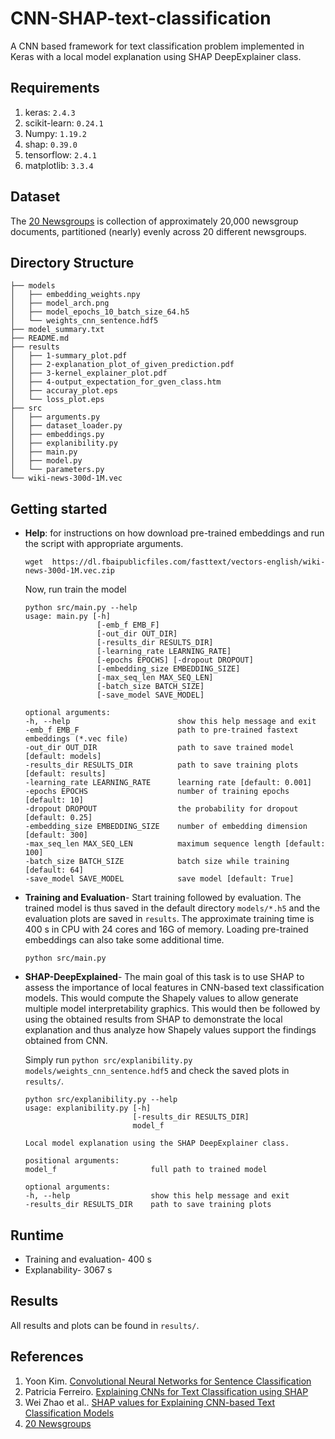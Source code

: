 # CNN-SHAP-text-classification
A CNN based framework for text classification problem implemented in Keras with a local model explanation using SHAP DeepExplainer class.


## Requirements
1.  keras: `2.4.3`
2.  scikit-learn: `0.24.1`
3.  Numpy: `1.19.2`
4.  shap: `0.39.0`
5.  tensorflow: `2.4.1`
6.  matplotlib: `3.3.4`


## Dataset
The [20 Newsgroups](http://qwone.com/~jason/20Newsgroups/) is collection of approximately 20,000 newsgroup documents, partitioned (nearly) evenly across 20 different newsgroups.

## Directory Structure
```
├── models
│   ├── embedding_weights.npy
│   ├── model_arch.png
│   ├── model_epochs_10_batch_size_64.h5
│   └── weights_cnn_sentence.hdf5
├── model_summary.txt
├── README.md
├── results
│   ├── 1-summary_plot.pdf
│   ├── 2-explanation_plot_of_given_prediction.pdf
│   ├── 3-kernel_explainer_plot.pdf
│   ├── 4-output_expectation_for_gven_class.htm
│   ├── accuray_plot.eps
│   └── loss_plot.eps
├── src
│   ├── arguments.py
│   ├── dataset_loader.py
│   ├── embeddings.py
│   ├── explanibility.py
│   ├── main.py
│   ├── model.py
│   └── parameters.py
└── wiki-news-300d-1M.vec
```

## Getting started
-   **Help**: for instructions on how download pre-trained embeddings and  run the script with appropriate arguments. 
    ```
    wget  https://dl.fbaipublicfiles.com/fasttext/vectors-english/wiki-news-300d-1M.vec.zip
    ```
    Now, run train the model
    ```
    python src/main.py --help
    usage: main.py [-h] 
                    [-emb_f EMB_F] 
                    [-out_dir OUT_DIR] 
                    [-results_dir RESULTS_DIR] 
                    [-learning_rate LEARNING_RATE] 
                    [-epochs EPOCHS] [-dropout DROPOUT] 
                    [-embedding_size EMBEDDING_SIZE] 
                    [-max_seq_len MAX_SEQ_LEN] 
                    [-batch_size BATCH_SIZE]
                    [-save_model SAVE_MODEL]

    optional arguments:
    -h, --help                        show this help message and exit
    -emb_f EMB_F                      path to pre-trained fastext embeddings (*.vec file)
    -out_dir OUT_DIR                  path to save trained model [default: models]
    -results_dir RESULTS_DIR          path to save training plots [default: results]
    -learning_rate LEARNING_RATE      learning rate [default: 0.001]
    -epochs EPOCHS                    number of training epochs [default: 10]
    -dropout DROPOUT                  the probability for dropout [default: 0.25]
    -embedding_size EMBEDDING_SIZE    number of embedding dimension [default: 300]
    -max_seq_len MAX_SEQ_LEN          maximum sequence length [default: 100]
    -batch_size BATCH_SIZE            batch size while training [default: 64]
    -save_model SAVE_MODEL            save model [default: True]

    ```
-   **Training and Evaluation**- Start training followed by evaluation. The trained model is thus saved in the default directory `models/*.h5` and the evaluation plots are saved in `results`. The approximate training time is 400 s in CPU with 24 cores and 16G of memory. Loading pre-trained embeddings can also take some additional time.
    ```
    python src/main.py
    ```
-   **SHAP-DeepExplained**- The main goal of this task is to use SHAP to assess the importance of local features in CNN-based text classification models. This would compute the Shapely values to allow generate multiple model interpretability graphics. This would then be followed by using the obtained results from SHAP to demonstrate the local explanation and thus analyze how Shapely values support the findings obtained from CNN.

    Simply run `python src/explanibility.py models/weights_cnn_sentence.hdf5` and check the saved plots in `results/`.
    ```
    python src/explanibility.py --help
    usage: explanibility.py [-h] 
                            [-results_dir RESULTS_DIR] 
                            model_f

    Local model explanation using the SHAP DeepExplainer class.

    positional arguments:
    model_f                     full path to trained model

    optional arguments:
    -h, --help                  show this help message and exit
    -results_dir RESULTS_DIR    path to save training plots

    ```


## Runtime
-   Training and evaluation- 400 s
-   Explanability- 3067 s


## Results
All results and plots can be found in `results/`.


## References
1.  Yoon Kim. [Convolutional Neural Networks for Sentence Classification](https://arxiv.org/abs/1408.5882)
2.  Patricia Ferreiro. [Explaining CNNs for Text Classification using SHAP](https://www.kaggle.com/patricia92fa/explaining-cnns-for-text-classification-using-shap/comments)
3.  Wei Zhao et al.. [SHAP values for Explaining CNN-based Text Classification Models](https://arxiv.org/abs/2008.11825)
4.  [20 Newsgroups](http://qwone.com/~jason/20Newsgroups/)

